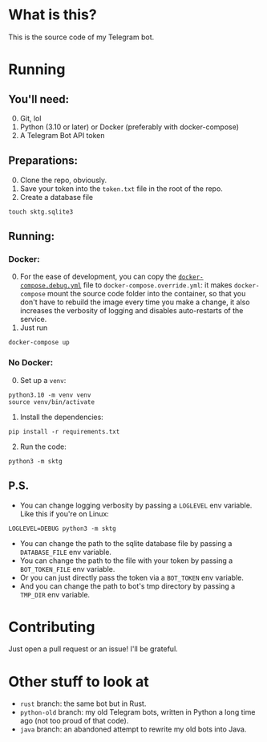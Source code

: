 # What is this?
This is the source code of my Telegram bot.

# Running
## You'll need:
0. Git, lol
1. Python (3.10 or later) or Docker (preferably with docker-compose)
2. A Telegram Bot API token

## Preparations:
0. Clone the repo, obviously.
1. Save your token into the `token.txt` file in the root of the repo.
2. Create a database file
```shell
touch sktg.sqlite3
```

## Running:
### Docker:
0. For the ease of development, you can copy the 
[`docker-compose.debug.yml`](docker-compose.debug.yml) file
to `docker-compose.override.yml`:
it makes `docker-compose` mount the source code folder
into the container, so that you don't have to
rebuild the image every time you make a change,
it also increases the verbosity of logging
and disables auto-restarts of the service.
1. Just run
```shell
docker-compose up
```

### No Docker:
0. Set up a `venv`:
```shell
python3.10 -m venv venv
source venv/bin/activate
```
1. Install the dependencies:
```shell
pip install -r requirements.txt
```
2. Run the code:
```shell
python3 -m sktg
```

## P.S.
* You can change logging verbosity by passing a `LOGLEVEL` env variable.
Like this if you're on Linux:
```shell
LOGLEVEL=DEBUG python3 -m sktg
```
* You can change the path to the sqlite database file
by passing a `DATABASE_FILE` env variable.
* You can change the path to the file with your token
by passing a `BOT_TOKEN_FILE` env variable.
* Or you can just directly pass the token via a `BOT_TOKEN` env variable.
* And you can change the path to bot's tmp directory
by passing a `TMP_DIR` env variable.

# Contributing
Just open a pull request or an issue!
I'll be grateful.

# Other stuff to look at
* `rust` branch: the same bot but in Rust.
* `python-old` branch: my old Telegram bots, written in Python a long time ago (not too proud of that code).
* `java` branch: an abandoned attempt to rewrite my old bots into Java.
